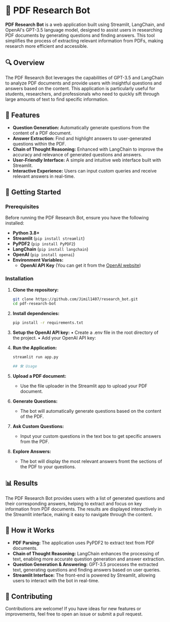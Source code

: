 # 🤖 PDF Research Bot

**PDF Research Bot** is a web application built using Streamlit, LangChain, and OpenAI's GPT-3.5 language model, designed to assist users in researching PDF documents by generating questions and finding answers. This tool simplifies the process of extracting relevant information from PDFs, making research more efficient and accessible.

## 🔍 Overview

The PDF Research Bot leverages the capabilities of GPT-3.5 and LangChain to analyze PDF documents and provide users with insightful questions and answers based on the content. This application is particularly useful for students, researchers, and professionals who need to quickly sift through large amounts of text to find specific information.

## 🎯 Features

- **Question Generation:** Automatically generate questions from the content of a PDF document.
- **Answer Extraction:** Find and highlight answers to user-generated questions within the PDF.
- **Chain of Thought Reasoning:** Enhanced with LangChain to improve the accuracy and relevance of generated questions and answers.
- **User-Friendly Interface:** A simple and intuitive web interface built with Streamlit.
- **Interactive Experience:** Users can input custom queries and receive relevant answers in real-time.

## 🚀 Getting Started

### Prerequisites

Before running the PDF Research Bot, ensure you have the following installed:

- **Python 3.8+**
- **Streamlit** (`pip install streamlit`)
- **PyPDF2** (`pip install PyPDF2`)
- **LangChain** (`pip install langchain`)
- **OpenAI** (`pip install openai`)
- **Environment Variables:**
  - **OpenAI API Key** (You can get it from the [OpenAI website](https://platform.openai.com/docs/overview))

### Installation

1. **Clone the repository:**
   ```bash
   git clone https://github.com/Jimil1407/research_bot.git
   cd pdf-research-bot

2. **Install dependencies:**
   ```bash
   pip install -r requirements.txt

3. **Setup the OpenAI API key:**
  •	Create a .env file in the root directory of the project.
	•	Add your OpenAI API key:

4. **Run the Application:**
   ```bash
   streamlit run app.py

   ## 🛠️ Usage

1. **Upload a PDF document:**
   - Use the file uploader in the Streamlit app to upload your PDF document.

2. **Generate Questions:**
   - The bot will automatically generate questions based on the content of the PDF.

3. **Ask Custom Questions:**
   - Input your custom questions in the text box to get specific answers from the PDF.

4. **Explore Answers:**
   - The bot will display the most relevant answers fromt the sections of the PDF to your questions.

## 📊 Results

The PDF Research Bot provides users with a list of generated questions and their corresponding answers, helping to extract and focus on key information from PDF documents. The results are displayed interactively in the Streamlit interface, making it easy to navigate through the content.

## 🧠 How it Works

- **PDF Parsing:** The application uses PyPDF2 to extract text from PDF documents.
- **Chain of Thought Reasoning:** LangChain enhances the processing of text, enabling more accurate question generation and answer extraction.
- **Question Generation & Answering:** GPT-3.5 processes the extracted text, generating questions and finding answers based on user queries.
- **Streamlit Interface:** The front-end is powered by Streamlit, allowing users to interact with the bot in real-time.

## 🤝 Contributing

Contributions are welcome! If you have ideas for new features or improvements, feel free to open an issue or submit a pull request.
   

  
